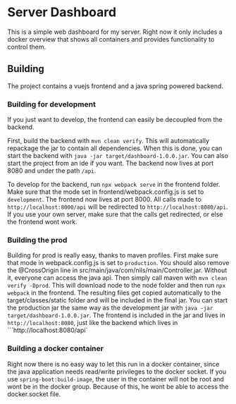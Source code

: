 # Server Dashboard

This is a simple web dashboard for my server. Right now it only includes a docker overview that shows all containers and provides functionality to control them.

## Building

The project contains a vuejs frontend and a java spring powered backend.

### Building for development

If you just want to develop, the frontend can easily be decoupled from the backend. 

First, build the backend with ```mvn clean verify```. This will automatically repackage the jar to contain all dependencies. When this is done, you can start the backend with ```java -jar target/dashboard-1.0.0.jar```. You can also start the project from an ide if you want. The backend now lives at port 8080 and under the path ```/api```.

To develop for the backend, run ```npx webpack serve``` in the frontend folder. Make sure that the mode set in frontend/webpack.config.js is set to ```development```. The frontend now lives at port 8000. All calls made to ```http://localhost:8000/api``` will be redirected to ```http://localhost:8080/api```. If you use your own server, make sure that the calls get redirected, or else the frontend wont work.

### Building the prod

Building for prod is really easy, thanks to maven profiles. First make sure that mode in webpack.config.js is set to ```production```. You should also remove the @CrossOrigin line in src/main/java/com/nils/main/Controller.jar. Without it, everyone can access the java api. Then simply call maven with ```mvn clean verify -Dprod```. This will download node to the node folder and then run ```npx webpack``` in the frontend. The resulting files get copied automatically to the target/classes/static folder and will be included in the final jar. You can start the production jar the same way as the development jar with ```java -jar target/dashboard-1.0.0.jar```. The frontend is included in the jar and lives in ```http://localhost:8080```, just like the backend which lives in ```http://localhost:8080/api`

### Building a docker container

Right now there is no easy way to let this run in a docker container, since the java application needs read/write privileges to the docker socket. If you use ```spring-boot:build-image```, the user in the container will not be root and wont be in the docker group. Because of this, he wont be able to access the docker.socket file.
